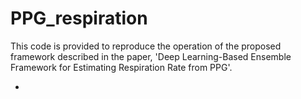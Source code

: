# PPG_respiration
This code is provided to reproduce the operation of the proposed framework described in the paper, 'Deep Learning-Based Ensemble Framework for Estimating Respiration Rate from PPG'.

- 
